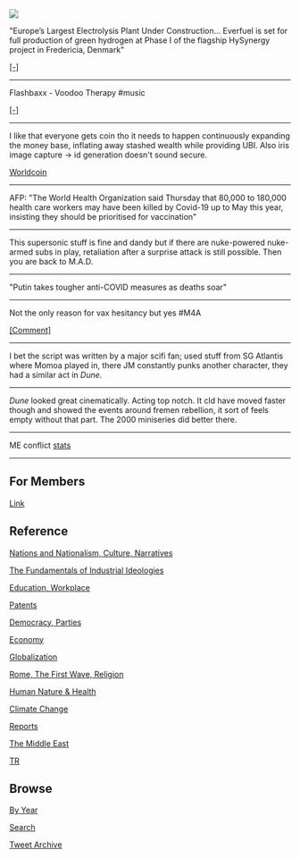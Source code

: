 <img src="https://drive.google.com/uc?export=view&id=1B2wf9R7AMH1d7Vw6e2mucLbIQ5NSjir7"/>


"Europe’s Largest Electrolysis Plant Under Construction... Everfuel is
set for full production of green hydrogen at Phase I of the flagship
HySynergy project in Fredericia, Denmark"

[[-]](https://bit.ly/3m1RsKf)

---

Flashbaxx - Voodoo Therapy \#music

[[-]](https://youtu.be/xvyQ4cGdYKM)

---

I like that everyone gets coin tho it needs to happen continuously
expanding the money base, inflating away stashed wealth while
providing UBI. Also iris image capture -> id generation doesn't sound
secure.

[Worldcoin](https://worldcoin.org/)

---

AFP: "The World Health Organization said Thursday that 80,000 to
180,000 health care workers may have been killed by Covid-19 up to May
this year, insisting they should be prioritised for vaccination"

---

This supersonic stuff is fine and dandy but if there are nuke-powered
nuke-armed subs in play, retaliation after a surprise attack is still
possible. Then you are back to M.A.D.

---

"Putin takes tougher anti-COVID measures as deaths soar"

---

Not the only reason for vax hesitancy but yes \#M4A

[[Comment]](https://pbs.twimg.com/media/FCJWaFEUUAcrDXN?format=jpg&name=medium)

---

I bet the script was written by a major scifi fan; used stuff from SG
Atlantis where Momoa played in, there JM constantly punks another
character, they had a similar act in *Dune*.

---
 
*Dune* looked great cinematically. Acting top notch. It cld have moved
faster though and showed the events around fremen rebellion, it sort
of feels empty without that part. The 2000 miniseries did better
there.

---

ME conflict [stats](2019/05/confstats.md#gdeltme)

---

## For Members

[Link](https://thirdwave-members.herokuapp.com)

## Reference

[Nations and Nationalism, Culture, Narratives](/2013/02/nations-and-nationalism.md)

[The Fundamentals of Industrial Ideologies](/2011/04/fundamentals-of-industrial-ideologies.md)

[Education, Workplace](2017/09/education-workplace.md)

[Patents](/2018/09/patents.md)

[Democracy, Parties](/2016/11/democracy.md)

[Economy](/2018/05/economy.md)

[Globalization](/2018/09/globalization.md)

[Rome, The First Wave, Religion](/2017/12/rome.md)

[Human Nature & Health](/2020/07/human-nature.md)

[Climate Change](/2018/12/climate.md)

[Reports](/2019/05/reports.md)

[The Middle East](/2019/07/middleeast.md)

[TR](../tr)

## Browse

[By Year](years.md)

[Search](search.html)

[Tweet Archive](/tweets/README.md)


